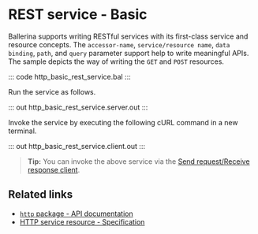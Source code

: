 # REST service - Basic

Ballerina supports writing RESTful services with its first-class service and resource concepts. The `accessor-name`, `service/resource name`, `data binding`, `path`, and `query` parameter support help to write meaningful APIs. The sample depicts the way of writing the `GET` and `POST` resources.

::: code http_basic_rest_service.bal :::

Run the service as follows.

::: out http_basic_rest_service.server.out :::

Invoke the service by executing the following cURL command in a new terminal.

::: out http_basic_rest_service.client.out :::

>**Tip:** You can invoke the above service via the [Send request/Receive response client](/learn/by-example/http-client-send-request-receive-response/).

## Related links
- [`http` package - API documentation](https://lib.ballerina.io/ballerina/http/latest/)
- [HTTP service resource - Specification](/spec/http/#23-resource)
